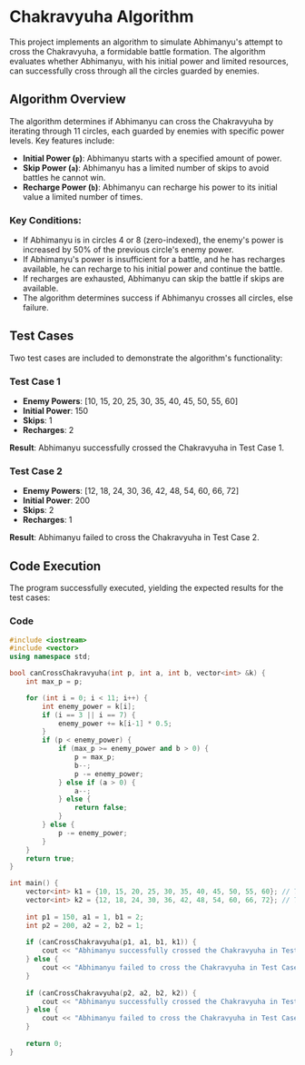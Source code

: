 # Chakravyuha Algorithm

This project implements an algorithm to simulate Abhimanyu's attempt to cross the Chakravyuha, a formidable battle formation. The algorithm evaluates whether Abhimanyu, with his initial power and limited resources, can successfully cross through all the circles guarded by enemies.

## Algorithm Overview

The algorithm determines if Abhimanyu can cross the Chakravyuha by iterating through 11 circles, each guarded by enemies with specific power levels. Key features include:

- **Initial Power (`p`)**: Abhimanyu starts with a specified amount of power.
- **Skip Power (`a`)**: Abhimanyu has a limited number of skips to avoid battles he cannot win.
- **Recharge Power (`b`)**: Abhimanyu can recharge his power to its initial value a limited number of times.

### Key Conditions:
- If Abhimanyu is in circles 4 or 8 (zero-indexed), the enemy's power is increased by 50% of the previous circle's enemy power.
- If Abhimanyu's power is insufficient for a battle, and he has recharges available, he can recharge to his initial power and continue the battle.
- If recharges are exhausted, Abhimanyu can skip the battle if skips are available.
- The algorithm determines success if Abhimanyu crosses all circles, else failure.

## Test Cases

Two test cases are included to demonstrate the algorithm's functionality:

### Test Case 1
- **Enemy Powers**: [10, 15, 20, 25, 30, 35, 40, 45, 50, 55, 60]
- **Initial Power**: 150
- **Skips**: 1
- **Recharges**: 2

**Result**: Abhimanyu successfully crossed the Chakravyuha in Test Case 1.

### Test Case 2
- **Enemy Powers**: [12, 18, 24, 30, 36, 42, 48, 54, 60, 66, 72]
- **Initial Power**: 200
- **Skips**: 2
- **Recharges**: 1

**Result**: Abhimanyu failed to cross the Chakravyuha in Test Case 2.

## Code Execution

The program successfully executed, yielding the expected results for the test cases:


### Code

```cpp
#include <iostream>
#include <vector>
using namespace std;

bool canCrossChakravyuha(int p, int a, int b, vector<int> &k) {
    int max_p = p;

    for (int i = 0; i < 11; i++) {
        int enemy_power = k[i];
        if (i == 3 || i == 7) {
            enemy_power += k[i-1] * 0.5;
        }
        if (p < enemy_power) {
            if (max_p >= enemy_power and b > 0) {
                p = max_p;
                b--;
                p -= enemy_power;
            } else if (a > 0) {
                a--;
            } else {
                return false;
            }
        } else {
            p -= enemy_power;
        }
    }
    return true;
}

int main() {
    vector<int> k1 = {10, 15, 20, 25, 30, 35, 40, 45, 50, 55, 60}; // Test case 1
    vector<int> k2 = {12, 18, 24, 30, 36, 42, 48, 54, 60, 66, 72}; // Test case 2
    
    int p1 = 150, a1 = 1, b1 = 2;
    int p2 = 200, a2 = 2, b2 = 1;
    
    if (canCrossChakravyuha(p1, a1, b1, k1)) {
        cout << "Abhimanyu successfully crossed the Chakravyuha in Test Case 1!" << endl;
    } else {
        cout << "Abhimanyu failed to cross the Chakravyuha in Test Case 1." << endl;
    }
    
    if (canCrossChakravyuha(p2, a2, b2, k2)) {
        cout << "Abhimanyu successfully crossed the Chakravyuha in Test Case 2!" << endl;
    } else {
        cout << "Abhimanyu failed to cross the Chakravyuha in Test Case 2." << endl;
    }
    
    return 0;
}

